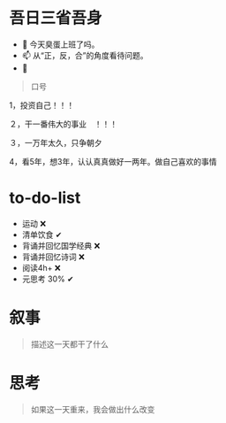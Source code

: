 

# 吾日三省吾身

- 🌱  今天臭蛋上班了吗。
- 📫  从“正，反，合”的角度看待问题。
- 💬  



> 口号

1，投资自己！！！

２，干一番伟大的事业　！！！

３，一万年太久，只争朝夕

4，看5年，想3年，认认真真做好一两年。做自己喜欢的事情

# to-do-list

- 运动 ❌ 
- 清单饮食 ✔
- 背诵并回忆国学经典 ❌ 
- 背诵并回忆诗词 ❌
- 阅读4h+ ❌  
- 元思考 30% ✔



# 叙事

> 描述这一天都干了什么



# 思考

> 如果这一天重来，我会做出什么改变



